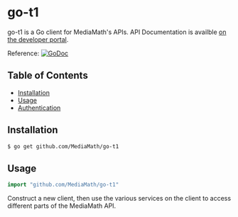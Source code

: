 go-t1
=====

go-t1 is a Go client for MediaMath's APIs. API Documentation is availble
[on the developer portal](https://developer.mediamath.com/docs/TerminalOne_API_Overview).

Reference: [![GoDoc](https://godoc.org/github.com/MediaMath/go-t1?status.svg)](https://godoc.org/github.com/MediaMath/go-t1)

## Table of Contents
- [Installation](#installation)
- [Usage](#usage)
- [Authentication](#authentication)

## Installation

```bash
$ go get github.com/MediaMath/go-t1
```

## Usage

```go
import "github.com/MediaMath/go-t1"
```

Construct a new client, then use the various services on the client to
access different parts of the MediaMath API.
